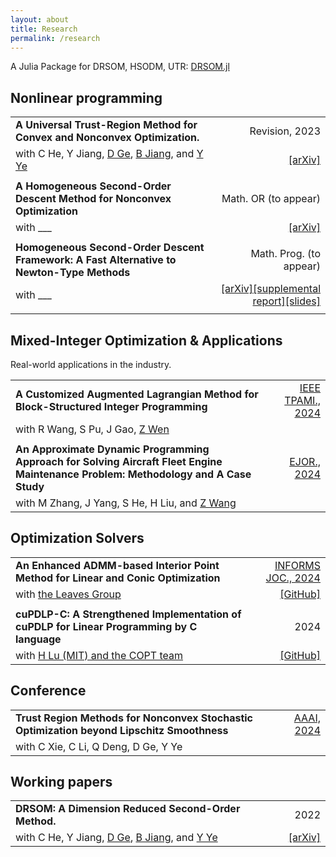 ```yaml
---
layout: about
title: Research
permalink: /research
---
```


A Julia Package for DRSOM, HSODM, UTR: [DRSOM.jl](https://github.com/bzhangcw/DRSOM.jl)

## Nonlinear programming

|                                                                                                                                                                                         |                                                                                                                                                                              |
| :-------------------------------------------------------------------------------------------------------------------------------------------------------------------------------------- | ---------------------------------------------------------------------------------------------------------------------------------------------------------------------------: |
| **A Universal Trust-Region Method for Convex and Nonconvex Optimization.**                                                                                                              |                                                                                                                                                               Revision, 2023 |
| with C He, Y Jiang, [D Ge](https://www.acem.sjtu.edu.cn/en/faculty/gedongdong.html), [B Jiang](https://sites.google.com/site/isyebojiang/), and [Y Ye](https://web.stanford.edu/~yyye/) |                                                                                                                                   [[arXiv]](http://arxiv.org/abs/2311.11489) |
|                                                                                                                                                                                         |                                                                                                                                                                              |
| **A Homogeneous Second-Order Descent Method for Nonconvex Optimization**                                                                                                                |                                                                                                                                                         Math. OR (to appear) |
| with ___                                                                                                                                                                                |                                                                                                                                   [[arXiv]](http://arxiv.org/abs/2211.08212) |
|                                                                                                                                                                                         |                                                                                                                                                                              |
| **Homogeneous Second-Order Descent Framework: A Fast Alternative to Newton-Type Methods**                                                                                               |                                                                                                                                                      Math. Prog. (to appear) |
| with ___                                                                                                                                                                                | [[arXiv]](https://doi.org/10.48550/arXiv.2306.17516)[[supplemental report]](/assets/pdfs/bisection.pdf)[[slides]](https://web.stanford.edu/class/msande314/lecture16OPTMLDS) |
|                                                                                                                                                                                         |                                                                                                                                                                              |



## Mixed-Integer Optimization & Applications
Real-world applications in the industry.

|                                                                                                                                     |                                                                 |
| :---------------------------------------------------------------------------------------------------------------------------------- | --------------------------------------------------------------: |
| **A Customized Augmented Lagrangian Method for Block-Structured Integer Programming**                                               | [IEEE TPAMI., 2024](https://doi.org/10.1109/TPAMI.2024.3416514) |
| with R Wang, S Pu, J Gao, [Z Wen](http://faculty.bicmr.pku.edu.cn/~wenzw)                                                           |                                                                 |
|                                                                                                                                     |                                                                 |
| **An Approximate Dynamic Programming Approach for Solving Aircraft Fleet Engine Maintenance Problem: Methodology and A Case Study** |       [EJOR., 2024](https://doi.org/10.1016/j.ejor.2024.10.008) |
| with M Zhang, J Yang, S He, H Liu, and [Z Wang](https://mypage.cuhk.edu.cn/academics/wangzizhuo/)                                   |                                                                 |

## Optimization Solvers

|                                                                                            |                                                              |
| :----------------------------------------------------------------------------------------- | -----------------------------------------------------------: |
| **An Enhanced ADMM-based Interior Point Method for Linear and Conic Optimization**         | [INFORMS JOC., 2024](https://doi.org/10.1287/ijoc.2023.0017) |
| with [the Leaves Group](#https://github.com/leavesgrp)                                     |          [[GitHub]](https://github.com/INFORMSJoC/2023.0017) |
|                                                                                            |                                                              |
| **cuPDLP-C: A Strengthened Implementation of cuPDLP for Linear Programming by C language** |                                                         2024 |
| with [H Lu (MIT) and the COPT team](https://arxiv.org/abs/2312.14832)                      |          [[GitHub]](https://github.com/COPT-Public/cuPDLP-C) |

## Conference

|                                                                                            |                                                                      |
| :----------------------------------------------------------------------------------------- | -------------------------------------------------------------------: |
| **Trust Region Methods for Nonconvex Stochastic Optimization beyond Lipschitz Smoothness** | [AAAI, 2024](https://ojs.aaai.org/index.php/AAAI/article/view/29537) |
| with C Xie, C Li, Q Deng, D Ge, Y Ye                                                       |


## Working papers

|                                                                                                                                                                                         |                                            |
| :-------------------------------------------------------------------------------------------------------------------------------------------------------------------------------------- | -----------------------------------------: |
| **DRSOM: A Dimension Reduced Second-Order Method.**                                                                                                                                     |                                       2022 |
| with C He, Y Jiang, [D Ge](https://www.acem.sjtu.edu.cn/en/faculty/gedongdong.html), [B Jiang](https://sites.google.com/site/isyebojiang/), and [Y Ye](https://web.stanford.edu/~yyye/) | [[arXiv]](http://arxiv.org/abs/2208.00208) |